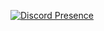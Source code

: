 [![Discord Presence](https://lanyard.cnrad.dev/api/743815881896886333)](https://discord.com/users/743815881896886333)
